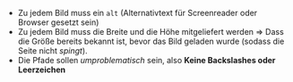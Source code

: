 - Zu jedem Bild muss ein `alt` (Alternativtext für Screenreader oder Browser gesetzt sein)
- Zu jedem Bild muss die Breite und die Höhe mitgeliefert werden => Dass die Größe bereits bekannt ist, bevor das Bild geladen wurde (sodass die Seite nicht _spingt_).
- Die Pfade sollen _umproblematisch_ sein, also **Keine Backslashes oder Leerzeichen**